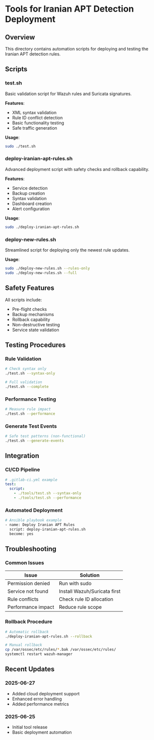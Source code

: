 # Tools for Iranian APT Detection Deployment

## Overview
This directory contains automation scripts for deploying and testing the Iranian APT detection rules.

## Scripts

### test.sh
Basic validation script for Wazuh rules and Suricata signatures.

**Features**:
- XML syntax validation
- Rule ID conflict detection
- Basic functionality testing
- Safe traffic generation

**Usage**:
```bash
sudo ./test.sh
```

### deploy-iranian-apt-rules.sh
Advanced deployment script with safety checks and rollback capability.

**Features**:
- Service detection
- Backup creation
- Syntax validation
- Dashboard creation
- Alert configuration

**Usage**:
```bash
sudo ./deploy-iranian-apt-rules.sh
```

### deploy-new-rules.sh
Streamlined script for deploying only the newest rule updates.

**Usage**:
```bash
sudo ./deploy-new-rules.sh --rules-only
sudo ./deploy-new-rules.sh --full
```

## Safety Features

All scripts include:
- Pre-flight checks
- Backup mechanisms  
- Rollback capability
- Non-destructive testing
- Service state validation

## Testing Procedures

### Rule Validation
```bash
# Check syntax only
./test.sh --syntax-only

# Full validation
./test.sh --complete
```

### Performance Testing
```bash
# Measure rule impact
./test.sh --performance
```

### Generate Test Events
```bash
# Safe test patterns (non-functional)
./test.sh --generate-events
```

## Integration

### CI/CD Pipeline
```yaml
# .gitlab-ci.yml example
test:
  script:
    - ./tools/test.sh --syntax-only
    - ./tools/test.sh --performance
```

### Automated Deployment
```bash
# Ansible playbook example
- name: Deploy Iranian APT Rules
  script: deploy-iranian-apt-rules.sh
  become: yes
```

## Troubleshooting

### Common Issues

| Issue | Solution |
|-------|----------|
| Permission denied | Run with sudo |
| Service not found | Install Wazuh/Suricata first |
| Rule conflicts | Check rule ID allocation |
| Performance impact | Reduce rule scope |

### Rollback Procedure
```bash
# Automatic rollback
./deploy-iranian-apt-rules.sh --rollback

# Manual rollback
cp /var/ossec/etc/rules/*.bak /var/ossec/etc/rules/
systemctl restart wazuh-manager
```

## Recent Updates

### 2025-06-27
- Added cloud deployment support
- Enhanced error handling
- Added performance metrics

### 2025-06-25
- Initial tool release
- Basic deployment automation
